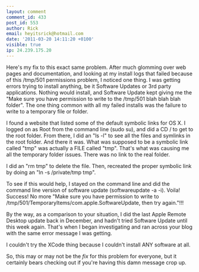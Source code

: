 ```yaml
---
layout: comment
comment_id: 433
post_id: 553
author: Rick
email: heyitsrick@hotmail.com
date: '2011-03-20 14:11:20 +0100'
visible: true
ip: 24.239.175.20
---
```

Here's my fix to this exact same problem.  After much glomming over web pages and documentation, and looking at my install logs that failed because of this /tmp/501 permissions problem, I noticed one thing.  I was getting errors trying to install anything, be it Software Updates or 3rd party applications.  Nothing would install, and Software Update kept giving me the "Make sure you have permission to write to the /tmp/501 blah blah blah folder".  The one thing common with all my failed installs was the failure to write to a temporary file or folder.  

I found a website that listed some of the default symbolic links for OS X.  I logged on as Root from the command line (sudo su), and did a CD / to get to the root folder.  From there, I did an "ls -l" to see all the files and symlinks in the root folder.  And there it was.  What was supposed to be a symbolic link called "tmp" was actually a FILE called "tmp".  That's what was causing me all the temporary folder issues.  There was no link to the real folder.

I did an "rm tmp" to delete the file.  Then, recreated the proper symbolic link by doing an "ln -s /private/tmp tmp".  

To see if this would help, I stayed on the command line and did the command line version of software update (softwareupdate -a -i).  Voila!  Success!  No more "Make sure you have permission to write to /tmp/501/TemporaryItems/com.apple.SoftwareUpdate, then try again."!!!

By the way, as a comparison to your situation, I did the last Apple Remote Desktop update back in December, and hadn't tried Software Update until this week again.  That's when I began investigating and ran across your blog with the same error message I was getting.

I couldn't try the XCode thing because I couldn't install ANY software at all.

So, this may or may not be the *fix* for this problem for everyone, but it certainly bears checking out if you're having this damn message crop up.
